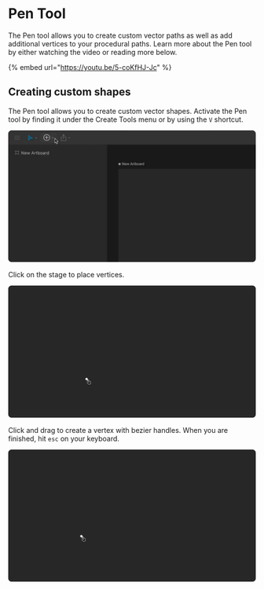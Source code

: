 # Pen Tool

The Pen tool allows you to create custom vector paths as well as add additional vertices to your procedural paths. Learn more about the Pen tool by either watching the video or reading more below.

{% embed url="https://youtu.be/5-coKfHJ-Jc" %}

## Creating **custom shapes**

The Pen tool allows you to create custom vector shapes. Activate the Pen tool by finding it under the Create Tools menu or by using the `V` shortcut. 

![](../../../.gitbook/assets/pen-tool.gif)

Click on the stage to place vertices.

![](../../../.gitbook/assets/pen-tool-create%20%281%29%20%281%29%20%281%29.gif)

Click and drag to create a vertex with bezier handles. When you are finished, hit `esc` on your keyboard.

![](../../../.gitbook/assets/pen-tool-create-handless%20%281%29%20%281%29%20%281%29.gif)

